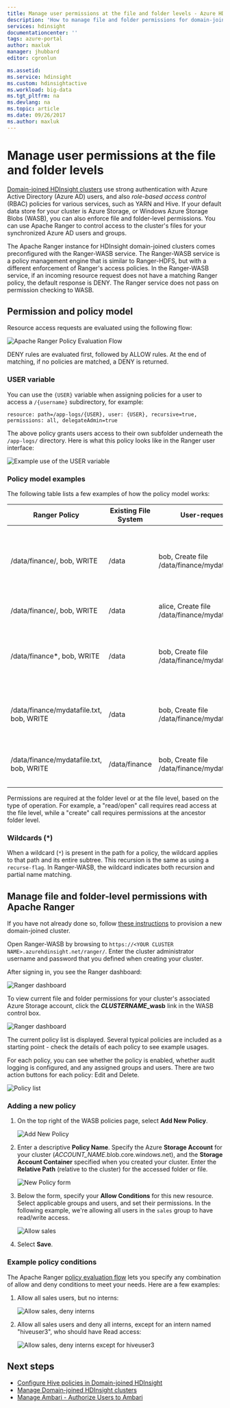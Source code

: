 ```yaml
---
title: Manage user permissions at the file and folder levels - Azure HDInsight | Microsoft Docs
description: 'How to manage file and folder permissions for domain-joined HDInsight clusters.'
services: hdinsight
documentationcenter: ''
tags: azure-portal
author: maxluk
manager: jhubbard
editor: cgronlun

ms.assetid: 
ms.service: hdinsight
ms.custom: hdinsightactive
ms.workload: big-data
ms.tgt_pltfrm: na
ms.devlang: na
ms.topic: article
ms.date: 09/26/2017
ms.author: maxluk
---
```

# Manage user permissions at the file and folder levels

[Domain-joined HDInsight clusters](hdinsight-domain-joined-introduction.md) use strong authentication with Azure Active Directory (Azure AD) users, and also *role-based access control* (RBAC) policies for various services, such as YARN and Hive. If your default data store for your cluster is Azure Storage, or Windows Azure Storage Blobs (WASB), you can also enforce file and folder-level permissions. You can use Apache Ranger to control access to the cluster's files for your synchronized Azure AD users and groups.
<!-- [synchronized Azure AD users and groups](hdinsight-sync-aad-users-to-cluster.md). -->

The Apache Ranger instance for HDInsight domain-joined clusters comes preconfigured with the Ranger-WASB service. The Ranger-WASB service is a policy management engine that is similar to Ranger-HDFS, but with a different enforcement of Ranger's access policies. In the Ranger-WASB service, if an incoming resource request does not have a matching Ranger policy, the default response is DENY. The Ranger service does not pass on permission checking to WASB.

## Permission and policy model

Resource access requests are evaluated using the following flow:

![Apache Ranger Policy Evaluation Flow](./media/hdinsight-add-acls-at-file-folder-levels/ranger-policy-evaluation-flow.png)

DENY rules are evaluated first, followed by ALLOW rules. At the end of matching, if no policies are matched, a DENY is returned.

### USER variable

You can use the `{USER}` variable when assigning policies for a user to access a `/{username}` subdirectory, for example:

```
resource: path=/app-logs/{USER}, user: {USER}, recursive=true, permissions: all, delegateAdmin=true
```

The above policy grants users access to their own subfolder underneath the `/app-logs/` directory. Here is what this policy looks like in the Ranger user interface:

![Example use of the USER variable](./media/hdinsight-add-acls-at-file-folder-levels/user-variable.png)

### Policy model examples

The following table lists a few examples of how the policy model works:

| Ranger Policy | Existing File System | User-request | Result |
| -- | -- | -- | -- |
| /data/finance/, bob, WRITE | /data | bob, Create file /data/finance/mydatafile.txt | ALLOW - Intermediate folder ‘finance’ is created, because of ancestor check |
| /data/finance/, bob, WRITE | /data | alice, Create file /data/finance/mydatafile.txt | DENY - No matching policy |
| /data/finance*, bob, WRITE | /data | bob, Create file /data/finance/mydatafile.txt | ALLOW - In this case the optional recursive policy (`*`) is present; see [Wildcards](#wildcards) |
| /data/finance/mydatafile.txt, bob, WRITE | /data | bob, Create file /data/finance/mydatafile.txt | DENY - Ancestor check on '/data' fails because there is no policy |
| /data/finance/mydatafile.txt, bob, WRITE | /data/finance | bob, Create file /data/finance/mydatafile.txt | DENY - No policy for ancestor check on '/data/finance' |

Permissions are required at the folder level or at the file level, based on the type of operation. For example, a "read/open" call requires read access at the file level, while a "create" call requires permissions at the ancestor folder level.

### Wildcards (*)

When a wildcard (`*`) is present in the path for a policy, the wildcard applies to that path and its entire subtree. This recursion is the same as using a `recurse-flag`. In Ranger-WASB, the wildcard indicates both recursion and partial name matching.

## Manage file and folder-level permissions with Apache Ranger

If you have not already done so, follow [these instructions](hdinsight-domain-joined-configure.md) to provision a new domain-joined cluster.

Open Ranger-WASB by browsing to `https://<YOUR CLUSTER NAME>.azurehdinsight.net/ranger/`. Enter the cluster administrator username and password that you defined when creating your cluster.

After signing in, you see the Ranger dashboard:

![Ranger dashboard](./media/hdinsight-add-acls-at-file-folder-levels/ranger-dashboard.png)

To view current file and folder permissions for your cluster's associated Azure Storage account, click the ***CLUSTERNAME*_wasb** link in the WASB control box.

![Ranger dashboard](./media/hdinsight-add-acls-at-file-folder-levels/wasb-dashboard-link.png)

The current policy list is displayed. Several typical policies are included as a starting point - check the details of each policy to see example usages.

For each policy, you can see whether the policy is enabled, whether audit logging is configured, and any assigned groups and users. There are two action buttons for each policy: Edit and Delete.

![Policy list](./media/hdinsight-add-acls-at-file-folder-levels/policy-list.png)

### Adding a new policy

1. On the top right of the WASB policies page, select **Add New Policy**.

    ![Add New Policy](./media/hdinsight-add-acls-at-file-folder-levels/add-new.png)

2. Enter a descriptive **Policy Name**. Specify the Azure **Storage Account** for your cluster (*ACCOUNT_NAME*.blob.core.windows.net), and the **Storage Account Container** specified when you created your cluster. Enter the **Relative Path** (relative to the cluster) for the accessed folder or file.

    ![New Policy form](./media/hdinsight-add-acls-at-file-folder-levels/new-policy.png)

3. Below the form, specify your **Allow Conditions** for this new resource. Select applicable groups and users, and set their permissions. In the following example, we're allowing all users in the `sales` group to have read/write access.

    ![Allow sales](./media/hdinsight-add-acls-at-file-folder-levels/allow-sales.png)

4. Select **Save**.

### Example policy conditions

The Apache Ranger [policy evaluation flow](#permission-and-policy-model) lets you specify any combination of allow and deny conditions to meet your needs. Here are a few examples:

1. Allow all sales users, but no interns:

    ![Allow sales, deny interns](./media/hdinsight-add-acls-at-file-folder-levels/allow-sales-deny-interns.png)

2. Allow all sales users and deny all interns, except for an intern named "hiveuser3", who should have Read access:

    ![Allow sales, deny interns except for hiveuser3](./media/hdinsight-add-acls-at-file-folder-levels/allow-sales-deny-interns-except-hiveuser3.png)

## Next steps

* [Configure Hive policies in Domain-joined HDInsight](hdinsight-domain-joined-run-hive.md)
* [Manage Domain-joined HDInsight clusters](hdinsight-domain-joined-manage.md)
* [Manage Ambari - Authorize Users to Ambari](hdinsight-authorize-users-to-ambari.md)

<!-- * [Synchronize Azure AD users and groups](hdinsight-sync-aad-users-to-cluster.md) -->


